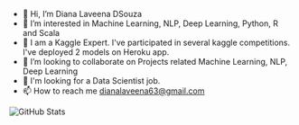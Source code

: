 - 👋 Hi, I’m Diana Laveena DSouza
- 👀 I’m interested in Machine Learning, NLP, Deep Learning, Python, R and Scala
- 🌱 I am a Kaggle Expert. I've participated in several kaggle competitions. I've deployed 2 models on Heroku app.
- 💞️ I’m looking to collaborate on Projects related Machine Learning, NLP, Deep Learning
- 🎁 I'm looking for a Data Scientist job.
- 📫 How to reach me dianalaveena63@gmail.com


![GitHub Stats](https://github-readme-stats.vercel.app/api?username=Diana-Laveena-DSouza&theme=radical)
